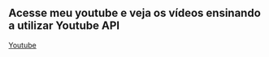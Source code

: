 ## Acesse meu youtube e veja os vídeos ensinando a utilizar Youtube API

[Youtube](https://www.youtube.com/channel/UCsz1LhbGTSEdjt0fJTJSU_w)
